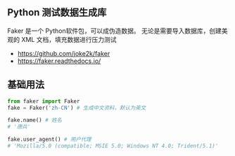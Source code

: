 ## Python 测试数据生成库

Faker 是一个 Python软件包，可以成伪造数据。 无论是需要导入数据库，创建美观的 XML 文档，填充数据进行压力测试

- <https://github.com/joke2k/faker>
- <https://faker.readthedocs.io/>

## 基础用法

```python
from faker import Faker
fake = Faker('zh-CN') # 生成中文资料，默认为英文

fake.name() # 姓名
# '唐兵'

fake.user_agent() # 用户代理
# 'Mozilla/5.0 (compatible; MSIE 5.0; Windows NT 4.0; Trident/5.1)'
```



